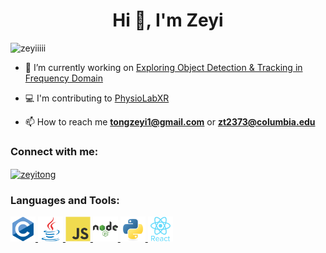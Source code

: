 <h1 align="center">Hi 👋, I'm Zeyi</h1>

<p align="left"> <img src="https://komarev.com/ghpvc/?username=zeyiiiii&label=Profile%20views&color=0e75b6&style=flat" alt="zeyiiiii" /> </p>

- 🔭 I’m currently working on [Exploring Object Detection & Tracking in Frequency Domain](https://github.com/Sallyliubj/Image_Processing_Project)
  
- 💻 I'm contributing to [PhysioLabXR](https://github.com/PhysioLabXR/PhysioLabXR-Community)

- 📫 How to reach me **tongzeyi1@gmail.com** or **zt2373@columbia.edu**

<h3 align="left">Connect with me:</h3>
<p align="left">
<a href="https://www.linkedin.com/in/zeyitong/" target="blank"><img align="center" src="https://raw.githubusercontent.com/rahuldkjain/github-profile-readme-generator/master/src/images/icons/Social/linked-in-alt.svg" alt="zeyitong" height="30" width="40" /></a>
</p>

<h3 align="left">Languages and Tools:</h3>
<p align="left"> <a href="https://www.cprogramming.com/" target="_blank" rel="noreferrer"> <img src="https://raw.githubusercontent.com/devicons/devicon/master/icons/c/c-original.svg" alt="c" width="40" height="40"/> </a> <a href="https://www.java.com" target="_blank" rel="noreferrer"> <img src="https://raw.githubusercontent.com/devicons/devicon/master/icons/java/java-original.svg" alt="java" width="40" height="40"/> </a> <a href="https://developer.mozilla.org/en-US/docs/Web/JavaScript" target="_blank" rel="noreferrer"> <img src="https://raw.githubusercontent.com/devicons/devicon/master/icons/javascript/javascript-original.svg" alt="javascript" width="40" height="40"/> </a> <a href="https://nodejs.org" target="_blank" rel="noreferrer"> <img src="https://raw.githubusercontent.com/devicons/devicon/master/icons/nodejs/nodejs-original-wordmark.svg" alt="nodejs" width="40" height="40"/> </a> <a href="https://www.python.org" target="_blank" rel="noreferrer"> <img src="https://raw.githubusercontent.com/devicons/devicon/master/icons/python/python-original.svg" alt="python" width="40" height="40"/> </a> <a href="https://reactjs.org/" target="_blank" rel="noreferrer"> <img src="https://raw.githubusercontent.com/devicons/devicon/master/icons/react/react-original-wordmark.svg" alt="react" width="40" height="40"/> </a> </p>


